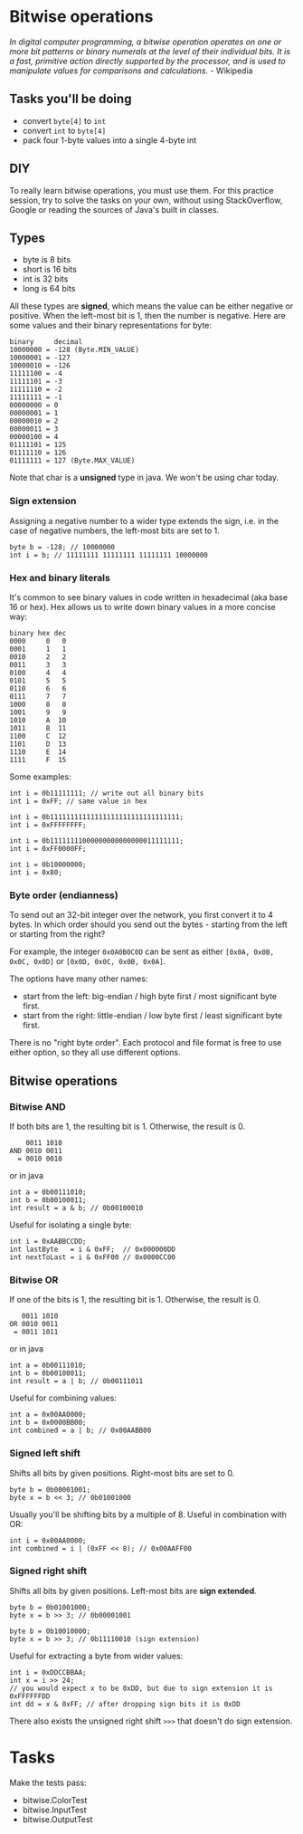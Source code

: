 # Bitwise operations

*In digital computer programming, a bitwise operation
operates on one or more bit patterns or binary numerals
at the level of their individual bits. It is a fast,
primitive action directly supported by the processor,
and is used to manipulate values for comparisons and
calculations.* - Wikipedia

## Tasks you'll be doing

* convert `byte[4]` to `int`
* convert `int` to `byte[4]`
* pack four 1-byte values into a single 4-byte int

## DIY

To really learn bitwise operations, you must use them.
For this practice session, try to solve the tasks on your own, without using StackOverflow, Google or reading the sources of Java's built in classes.

## Types

* byte is 8 bits
* short is 16 bits
* int is 32 bits
* long is 64 bits

All these types are **signed**, which means the value can be either negative or positive.
When the left-most bit is 1, then the number is negative.
Here are some values and their binary representations for byte:
```
binary     decimal
10000000 = -128 (Byte.MIN_VALUE)
10000001 = -127
10000010 = -126
11111100 = -4
11111101 = -3
11111110 = -2
11111111 = -1
00000000 = 0
00000001 = 1
00000010 = 2
00000011 = 3
00000100 = 4
01111101 = 125
01111110 = 126
01111111 = 127 (Byte.MAX_VALUE)
```

Note that char is a **unsigned** type in java.
We won't be using char today.

### Sign extension

Assigning a negative number to a wider type extends the sign, i.e. in the case of negative numbers, the left-most bits are set to 1.
```
byte b = -128; // 10000000
int i = b; // 11111111 11111111 11111111 10000000
```

### Hex and binary literals

It's common to see binary values in code written in hexadecimal (aka base 16 or hex).
Hex allows us to write down binary values in a more concise way:
```
binary hex dec
0000     0   0
0001     1   1
0010     2   2
0011     3   3
0100     4   4
0101     5   5
0110     6   6
0111     7   7
1000     8   8
1001     9   9
1010     A  10
1011     B  11
1100     C  12
1101     D  13
1110     E  14
1111     F  15
```

Some examples:
```
int i = 0b11111111; // write out all binary bits
int i = 0xFF; // same value in hex

int i = 0b11111111111111111111111111111111;
int i = 0xFFFFFFFF;

int i = 0b11111111000000000000000011111111;
int i = 0xFF0000FF;

int i = 0b10000000;
int i = 0x80;
```

### Byte order (endianness)

To send out an 32-bit integer over the network, you first convert it to 4 bytes.
In which order should you send out the bytes - starting from the left or starting from the right?

For example, the integer `0x0A0B0C0D` can be sent as either `[0x0A, 0x0B, 0x0C, 0x0D]` or `[0x0D, 0x0C, 0x0B, 0x0A]`.

The options have many other names:
* start from the left: big-endian / high byte first / most significant byte first.
* start from the right: little-endian / low byte first / least significant byte first.

There is no "right byte order".
Each protocol and file format is free to use either option, so they all use different options.

## Bitwise operations

### Bitwise AND

If both bits are 1, the resulting bit is 1.
Otherwise, the result is 0.
```
    0011 1010
AND 0010 0011
  = 0010 0010
```

or in java
```
int a = 0b00111010;
int b = 0b00100011;
int result = a & b; // 0b00100010
```

Useful for isolating a single byte:
```
int i = 0xAABBCCDD;
int lastByte   = i & 0xFF;  // 0x000000DD
int nextToLast = i & 0xFF00 // 0x0000CC00
```

### Bitwise OR

If one of the bits is 1, the resulting bit is 1.
Otherwise, the result is 0.
```
   0011 1010
OR 0010 0011
 = 0011 1011
```

or in java
```
int a = 0b00111010;
int b = 0b00100011;
int result = a | b; // 0b00111011
```

Useful for combining values:
```
int a = 0x00AA0000;
int b = 0x0000BB00;
int combined = a | b; // 0x00AABB00
```

### Signed left shift

Shifts all bits by given positions.
Right-most bits are set to 0.
```
byte b = 0b00001001;
byte x = b << 3; // 0b01001000
```

Usually you'll be shifting bits by a multiple of 8.
Useful in combination with OR:
```
int i = 0x00AA0000;
int combined = i | (0xFF << 8); // 0x00AAFF00
```

### Signed right shift

Shifts all bits by given positions.
Left-most bits are **sign extended**.
```
byte b = 0b01001000;
byte x = b >> 3; // 0b00001001

byte b = 0b10010000;
byte x = b >> 3; // 0b11110010 (sign extension)
```

Useful for extracting a byte from wider values:
```
int i = 0xDDCCBBAA;
int x = i >> 24;
// you would expect x to be 0xDD, but due to sign extension it is 0xFFFFFFDD
int dd = x & 0xFF; // after dropping sign bits it is 0xDD
```

There also exists the unsigned right shift `>>>` that doesn't do sign extension.

# Tasks

Make the tests pass:

* bitwise.ColorTest
* bitwise.InputTest
* bitwise.OutputTest
